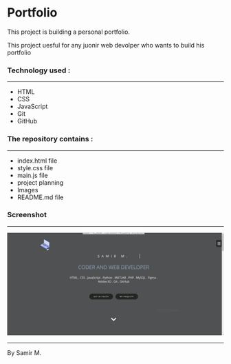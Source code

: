 # Portfolio 

This project is building a personal portfolio. 

This project uesful for any juonir web devolper who wants to build his portfolio 


### Technology used : 
---

* HTML
* CSS
* JavaScript
* Git
* GitHub


### The repository contains :
---

* index.html file
* style.css file
* main.js file
* project planning 
* Images
* README.md file

### Screenshot 
---
![Portfolio](https://github.com/samirm00/Portfolio/blob/master/images/Screenshot.PNG)


---
By Samir M.
